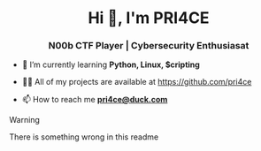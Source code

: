 <h1 align="center">Hi 👋, I'm PRI4CE</h1>
<h3 align="center">N00b CTF Player | Cybersecurity Enthusiasat</h3>

- 🌱 I’m currently learning **Python, Linux, $cripting**

- 👨‍💻 All of my projects are available at https://github.com/pri4ce

- 📫 How to reach me **pri4ce@duck.com**

> [!WARNING]  
> There is something wrong in this readme

<!--
SCM{k4mU_Pa5T1_J4g0_0s1nT-12i7387885398}
-->
